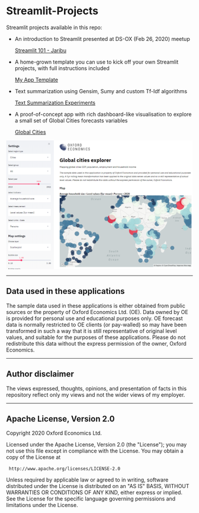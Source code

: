 # Streamlit-Projects

Streamlit projects available in this repo:

* An introduction to Streamlit presented at DS-OX (Feb 26, 2020) meetup

	[Streamlit 101 - Jaribu](./JaribuPresentation)

* A home-grown template you can use to kick off your own Streamlit projects, with full instructions included 

	[My App Template](./MyAppTemplate)

* Text summarization using Gensim, Sumy and custom Tf-Idf algorithms

	[Text Summarization Experiments](./TextSummarization)

* A proof-of-concept app with rich dashboard-like visualisation to explore a small set of Global Cities forecasts variables

	[Global Cities](./GlobalCities)

![GCFS-streamlit](./GCFS-streamlit.png)

---
## Data used in these applications

The sample data used in these applications is either obtained from public sources or the property of Oxford Economics Ltd. (OE). Data owned by OE is provided for personal use and educational purposes only. OE forecast data is normally restricted to OE clients (or pay-walled) so may have been transformed in such a way that it is still representative of original level values, and suitable for the purposes of these applications. Please do not redistribute this data without the express permission of the owner, Oxford Economics.

---
## Author disclaimer

The views expressed, thoughts, opinions, and presentation of facts in this repository reflect only my views and not the wider views of my employer.

---
## Apache License, Version 2.0

Copyright 2020 Oxford Economics Ltd.

Licensed under the Apache License, Version 2.0 (the "License");
you may not use this file except in compliance with the License.
You may obtain a copy of the License at

     http://www.apache.org/licenses/LICENSE-2.0

Unless required by applicable law or agreed to in writing, software
distributed under the License is distributed on an "AS IS" BASIS,
WITHOUT WARRANTIES OR CONDITIONS OF ANY KIND, either express or implied.
See the License for the specific language governing permissions and
limitations under the License.
